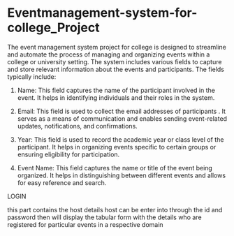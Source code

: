 # Eventmanagement-system-for-college_Project

The event management system project for college is designed to streamline and automate the process of managing and organizing events within a college or university setting. The system includes various fields to capture and store relevant information about the events and participants. The fields typically include:

1. Name: This field captures the name of the participant involved in the event. It helps in identifying individuals and their roles in the system.

2. Email: This field is used to collect the email addresses of participants . It serves as a means of communication and enables sending event-related updates, notifications, and confirmations.

3. Year: This field is used to record the academic year or class level of the participant. It helps in organizing events specific to certain groups or ensuring eligibility for participation.

4. Event Name: This field captures the name or title of the event being organized. It helps in distinguishing between different events and allows for easy reference and search.


LOGIN 

this part contains the host details 
host can be enter into through the id and password then will display the tabular form with the details who are registered 
for particular events in a respective domain
